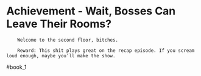 # Achievement - Wait, Bosses Can Leave Their Rooms?
```
	Welcome to the second floor, bitches.

	Reward: This shit plays great on the recap episode. If you scream loud enough, maybe you’ll make the show.
```


#book_1 